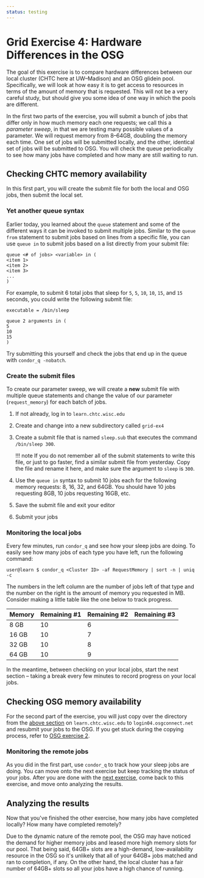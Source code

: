 ```yaml
---
status: testing
---
```


Grid Exercise 4: Hardware Differences in the OSG
================================================

The goal of this exercise is to compare hardware differences between our local cluster (CHTC here at UW–Madison) and an
OSG glidein pool.
Specifically, we will look at how easy it is to get access to resources in terms of the amount of memory that is
requested.
This will not be a very careful study, but should give you some idea of one way in which the pools are different.

In the first two parts of the exercise, you will submit a bunch of jobs that differ only in how much memory each one
requests;
we call this a *parameter sweep*, in that we are testing many possible values of a parameter.
We will request memory from 8–64GB, doubling the memory each time.
One set of jobs will be submitted locally, and the other, identical set of jobs will be submitted to OSG.
You will check the queue periodically to see how many jobs have completed and how many are still waiting to run.

Checking CHTC memory availability
---------------------------------

In this first part, you will create the submit file for both the local and OSG jobs, then submit the local set.

### Yet another queue syntax

Earlier today, you learned about the `queue` statement and some of the different ways it can be invoked to submit
multiple jobs.
Similar to the `queue from` statement to submit jobs based on lines from a specific file, you can use `queue in` to
submit jobs based on a list directly from your submit file:

```
queue <# of jobs> <variable> in (
<item 1>
<item 2>
<item 3>
...
)
```

For example, to submit 6 total jobs that sleep for `5`, `5`, `10`, `10`, `15`, and `15` seconds, you could write the
following submit file:

```
executable = /bin/sleep

queue 2 arguments in (
5
10
15
)
```

Try submitting this yourself and check the jobs that end up in the queue with `condor_q -nobatch`.

### Create the submit files

To create our parameter sweep, we will create a **new** submit file with multiple queue statements and change the value
of our parameter (`request_memory`) for each batch of jobs.

1.  If not already, log in to `learn.chtc.wisc.edu`
1.  Create and change into a new subdirectory called `grid-ex4`
1.  Create a submit file that is named `sleep.sub` that executes the command `/bin/sleep 300`.

    !!! note
        If you do not remember all of the submit statements to write this file, or just to go faster, find a similar
        submit file from yesterday.
        Copy the file and rename it here, and make sure the argument to `sleep` is `300`.

1.  Use the `queue in` syntax to submit 10 jobs each for the following memory requests: 8, 16, 32, and 64GB.
    You should have 10 jobs requesting 8GB, 10 jobs requesting 16GB, etc.
1.  Save the submit file and exit your editor
1.  Submit your jobs

### Monitoring the local jobs

Every few minutes, run `condor_q` and see how your sleep jobs are doing.
To easily see how many jobs of each type you have left, run the following command:

``` console
user@learn $ condor_q <Cluster ID> -af RequestMemory | sort -n | uniq -c
```

The numbers in the left column are the number of jobs left of that type and the number on the right is the amount of
memory you requested in MB.
Consider making a little table like the one below to track progress.

| Memory | Remaining \#1 | Remaining \#2 | Remaining \#3 |
|:-------|:--------------|:--------------|:--------------|
| 8 GB   | 10            | 6             |               |
| 16 GB  | 10            | 7             |               |
| 32 GB  | 10            | 8             |               |
| 64 GB  | 10            | 9             |               |

In the meantime, between checking on your local jobs, start the next section – taking a break every few minutes to
record progress on your local jobs.

Checking OSG memory availability
--------------------------------

For the second part of the exercise, you will just copy over the directory from the [above section](#checking-chtc-memory-availability)
on `learn.chtc.wisc.edu` to `login04.osgconnect.net` and resubmit your jobs to the OSG.
If you get stuck during the copying process, refer to [OSG exercise 2](/materials/osg/ex2-login-scp.md).

### Monitoring the remote jobs

As you did in the first part, use `condor_q` to track how your sleep jobs are doing.
You can move onto the next exercise but keep tracking the status of your jobs.
After you are done with the [next exercise](/materials/osg/ex5-software-diffs.md), come back to this exercise,
and move onto analyzing the results.

Analyzing the results
---------------------

Now that you've finished the other exercise, how many jobs have completed locally? How many have completed remotely?

Due to the dynamic nature of the remote pool, the OSG may have noticed the demand for higher memory jobs and leased more
high memory slots for our pool.
That being said, 64GB+ slots are a high-demand, low-availability resource in the OSG so it's unlikely that all of your
64GB+ jobs matched and ran to completion, if any.
On the other hand, the local cluster has a fair number of 64GB+ slots so all your jobs have a high chance of running.
